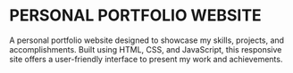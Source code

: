 # PERSONAL PORTFOLIO WEBSITE

A personal portfolio website designed to showcase my skills, projects, and accomplishments. Built using HTML, CSS, and JavaScript, this responsive site offers a user-friendly interface to present my work and achievements.
